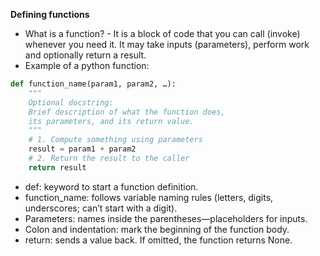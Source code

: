 **Defining functions**

- What is a function? - It is a block of code that you can call (invoke) whenever you need it. It may take inputs (parameters), perform work and optionally return a result.
- Example of a python function:

```py
def function_name(param1, param2, …):
    """
    Optional docstring:
    Brief description of what the function does,
    its parameters, and its return value.
    """
    # 1. Compute something using parameters
    result = param1 + param2
    # 2. Return the result to the caller
    return result

```

- def: keyword to start a function definition.
- function_name: follows variable naming rules (letters, digits, underscores; can’t start with a digit).
- Parameters: names inside the parentheses—placeholders for inputs.
- Colon and indentation: mark the beginning of the function body.
- return: sends a value back. If omitted, the function returns None.
